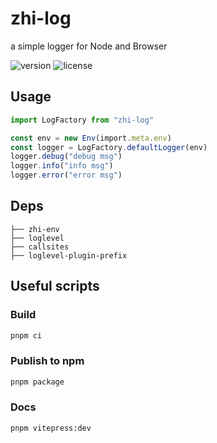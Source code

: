 # zhi-log

a simple logger for Node and Browser

![version](https://img.shields.io/github/release/terwer/zhi-log.svg?style=flat-square)
![license](https://img.shields.io/badge/license-MIT-blue.svg?style=popout-square)

## Usage

```ts
import LogFactory from "zhi-log"

const env = new Env(import.meta.env)
const logger = LogFactory.defaultLogger(env)
logger.debug("debug msg")
logger.info("info msg")
logger.error("error msg")
```

## Deps

```
├── zhi-env
├── loglevel
├── callsites
├── loglevel-plugin-prefix
```

## Useful scripts

### Build

```bash
pnpm ci
```

### Publish to npm

```bash
pnpm package
```

### Docs

```bash
pnpm vitepress:dev
```
